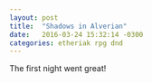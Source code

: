 ```yaml
---
layout: post
title:  "Shadows in Alverian"
date:   2016-03-24 15:32:14 -0300
categories: etheriak rpg dnd
---
```

The first night went great!
